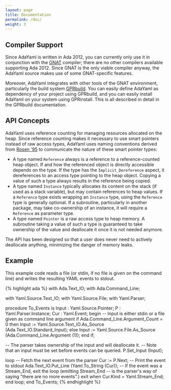 ```yaml
---
layout: page
title: Documentation
permalink: /doc/
weight: 3
---
```


## Compiler Support

Since AdaYaml is written in Ada 2012, you can currently only use it in
conjunction with the [GNAT][1] compiler; there are no other compilers available
supporting Ada 2012. Since GNAT is the only viable compiler anyway, the AdaYaml
source makes use of some GNAT-specific features.

Moreover, AdaYaml integrates with other tools of the GNAT environment,
particularly the build system [GPRbuild][2]. You can easily define AdaYaml as
dependency of your project using GPRbuild, and you can easily install AdaYaml on
your system using GPRinstall. This is all described in detail in the GPRbuild
documentation.

## API Concepts

AdaYaml uses reference counting for managing resources allocated on the heap.
Since reference counting makes it necessary to use smart pointers instead of raw
access types, AdaYaml uses naming conventions derived from [Rosen '95][3] to
communicate the nature of these smart pointer types:

 * A type named `Reference` always is a reference to a reference-counted heap
   object. If and how the referenced object is directly accessible depends on
   the type. If the type has the `Implicit_Dereference` aspect, it dereferences
   to an access type pointing to the heap object. Copying a value of such a type
   always results in the reference being copied.
 * A type named `Instance` typically allocates its content on the stack
   (if used as a stack variable), but may contain references to heap values. If
   a `Reference` type exists wrapping an `Instance` type, using the `Reference`
   type is generally optional. If a subroutine, particularly in another package,
   may take co-ownership of an instance, it will require a `Reference` as
   parameter type.
 * A type named `Pointer` is a raw access type to heap memory. A subroutine
   taking a value of such a type is guaranteed to take ownership of the value
   and deallocate it once it is not needed anymore.

The API has been designed so that a user does never need to actively deallocate
anything, minimizing the danger of memory leaks.

## Example

This example code reads a file (or stdin, if no file is given on the command
line) and writes the resulting YAML events to stdout.

{% highlight ada %}
with Ada.Text_IO;
with Ada.Command_Line;

with Yaml.Source.Text_IO;
with Yaml.Source.File;
with Yaml.Parser;

procedure To_Events is
   Input : Yaml.Source.Pointer;
   P     : Yaml.Parser.Instance;
   Cur   : Yaml.Event;
begin
   --  Input is either stdin or a file given as command line argument
   if Ada.Command_Line.Argument_Count = 0 then
      Input := Yaml.Source.Text_IO.As_Source (Ada.Text_IO.Standard_Input);
   else
      Input := Yaml.Source.File.As_Source (Ada.Command_Line.Argument (1));
   end if;

   --  The parser takes ownership of the input and will deallocate it.
   --  Note that an input must be set before events can be queried.
   P.Set_Input (Input);

   loop
      --  Fetch the next event from the parser
      Cur := P.Next;
      --  Print the event to stdout
      Ada.Text_IO.Put_Line (Yaml.To_String (Cur));
      --  If the event was a Stream_End, exit the loop (emitting Stream_End
      --  is the parser's way of saying "there are no more events".)
      exit when Cur.Kind = Yaml.Stream_End;
   end loop;
end To_Events;
{% endhighlight %}

 [1]: http://gnuada.sourceforge.net
 [2]: https://docs.adacore.com/gprbuild-docs/html/gprbuild_ug.html
 [3]: http://dl.acm.org/citation.cfm?id=224131